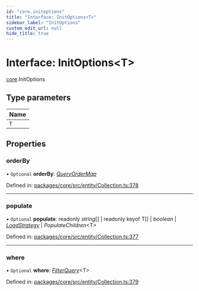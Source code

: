 ```yaml
---
id: "core.initoptions"
title: "Interface: InitOptions<T>"
sidebar_label: "InitOptions"
custom_edit_url: null
hide_title: true
---
```


# Interface: InitOptions<T\>

[core](../modules/core.md).InitOptions

## Type parameters

Name |
:------ |
`T` |

## Properties

### orderBy

• `Optional` **orderBy**: [*QueryOrderMap*](core.queryordermap.md)

Defined in: [packages/core/src/entity/Collection.ts:378](https://github.com/mikro-orm/mikro-orm/blob/bcf1a0899b/packages/core/src/entity/Collection.ts#L378)

___

### populate

• `Optional` **populate**: readonly *string*[] \| readonly keyof T[] \| *boolean* \| [*LoadStrategy*](../enums/core.loadstrategy.md) \| *PopulateChildren*<T\>

Defined in: [packages/core/src/entity/Collection.ts:377](https://github.com/mikro-orm/mikro-orm/blob/bcf1a0899b/packages/core/src/entity/Collection.ts#L377)

___

### where

• `Optional` **where**: [*FilterQuery*](../modules/core.md#filterquery)<T\>

Defined in: [packages/core/src/entity/Collection.ts:379](https://github.com/mikro-orm/mikro-orm/blob/bcf1a0899b/packages/core/src/entity/Collection.ts#L379)
